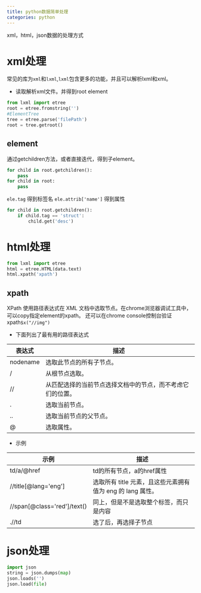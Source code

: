 ```yaml
---
title: python数据简单处理
categories: python
---
```

xml，html，json数据的处理方式

# xml处理

常见的库为`xml`和`lxml`,`lxml`包含更多的功能，并且可以解析lxml和xml。

- 读取解析xml文件。并得到root element
```python
from lxml import etree
root = etree.fromstring('')
#ElementTree
tree = etree.parse('filePath')
root = tree.getroot()
```

## element

通过getchildren方法，或者直接迭代，得到子element。

```python
for child in root.getchildren():
    pass
for child in root:
    pass
```

`ele.tag` 得到标签名
`ele.attrib['name']`  得到属性

```python
for child in root.getchildren():
    if child.tag == 'struct':
        child.get('desc')
```


# html处理

```python
from lxml import etree
html = etree.HTML(data.text)
html.xpath('xpath')
```

## xpath

XPath 使用路径表达式在 XML 文档中选取节点。在chrome浏览器调试工具中，可以copy指定element的xpath。
还可以在chrome console控制台验证xpath`$x("//img")`



- 下面列出了最有用的路径表达式

|表达式|	描述|
|--|--|
nodename|选取此节点的所有子节点。
/	|从根节点选取。
//	|从匹配选择的当前节点选择文档中的节点，而不考虑它们的位置。
.	|选取当前节点。
..	|选取当前节点的父节点。
@	|选取属性。

- 示例

|示例|描述|
--|--
td/a/@href	|td的所有节点，a的href属性
//title[@lang='eng']	|选取所有 title 元素，且这些元素拥有值为 eng 的 lang 属性。
//span[@class='red']/text()	|同上，但是不是选取整个标签，而只是内容
.//td	|选了后，再选择子节点

# json处理

```python
import json
string = json.dumps(map)
json.loads('')
json.load(file)
```

